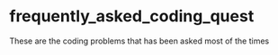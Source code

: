 # frequently_asked_coding_quest
These are the coding problems that has been asked most of the times
